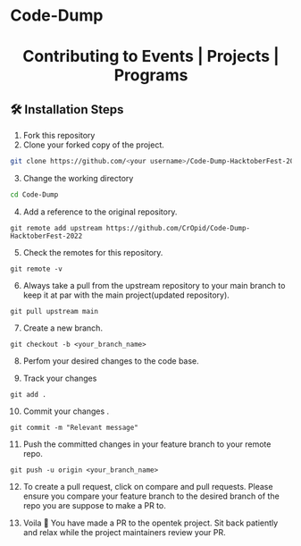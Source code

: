 # Code-Dump

<h1 align="center">Contributing to Events | Projects | Programs</h1>

## 🛠️ Installation Steps

1. Fork this repository
2. Clone your forked copy of the project.

```bash
git clone https://github.com/<your username>/Code-Dump-HacktoberFest-2022.git
```

3. Change the working directory

```bash
cd Code-Dump
```

4. Add a reference to the original repository.

```
git remote add upstream https://github.com/CrOpid/Code-Dump-HacktoberFest-2022
```

5. Check the remotes for this repository.

```
git remote -v
```

6. Always take a pull from the upstream repository to your main branch to keep it at par with the main project(updated repository).

```
git pull upstream main
```

7. Create a new branch.

```
git checkout -b <your_branch_name>
```

8. Perfom your desired changes to the code base.


9. Track your changes

```
git add .
```

10. Commit your changes .

```
git commit -m "Relevant message"
```

11. Push the committed changes in your feature branch to your remote repo.

```
git push -u origin <your_branch_name>

```

12. To create a pull request, click on compare and pull requests. Please ensure you compare your feature branch to the desired branch of the repo you are suppose to make a PR to.

13. Voila 🎉 You have made a PR to the opentek project. Sit back patiently and relax while the project maintainers review your PR.
